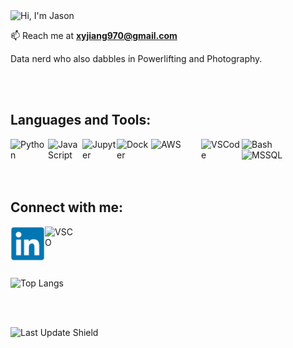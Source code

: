 <!--<h1 align="center">Hi 👋, I'm Jason</h1>-->

<img aligh="center" alt="Hi, I'm Jason" src="https://github.com/xyjiang970/xyjiang970/blob/main/assets/github_intro.gif">

📫 Reach me at **xyjiang970@gmail.com**

Data nerd who also dabbles in Powerlifting and Photography.

<br></br>

<h2 align="left">Languages and Tools:</h2>
<img align="left" alt="Python" width="60px" src="https://cdn.jsdelivr.net/gh/devicons/devicon/icons/python/python-original.svg">
<img align="left" alt="JavaScript" width="55px" src="https://cdn.jsdelivr.net/gh/devicons/devicon/icons/javascript/javascript-original.svg">
<img align="left" alt="Jupyter" width="55px" src="https://cdn.jsdelivr.net/gh/devicons/devicon/icons/jupyter/jupyter-original-wordmark.svg">
<img align="left" alt="Docker" width="55px" src="https://cdn.jsdelivr.net/gh/devicons/devicon/icons/docker/docker-original-wordmark.svg">
<img align="left" alt="AWS" width="80px" src="https://cdn.jsdelivr.net/gh/devicons/devicon/icons/amazonwebservices/amazonwebservices-original-wordmark.svg">
<img align="left" alt="VSCode" width="65px" src="https://cdn.jsdelivr.net/gh/devicons/devicon/icons/vscode/vscode-original-wordmark.svg">
<img align="left" alt="Bash" width="60px" src="https://cdn.jsdelivr.net/gh/devicons/devicon/icons/bash/bash-original.svg">
<img align="left" alt="MSSQL" width="75px" src="https://cdn.jsdelivr.net/gh/devicons/devicon/icons/microsoftsqlserver/microsoftsqlserver-plain-wordmark.svg">

<br></br>
<br></br>

<h2 align="left">Connect with me:</h2>
<a href="https://www.linkedin.com/in/xyjiang/">
<img align="left" alt="LinkedIn" width="55px" src="https://github.com/devicons/devicon/blob/master/icons/linkedin/linkedin-original.svg">
</a>
<a href="https://www.linkedin.com/in/xyjiang/">
<img align="left" alt="VSCO" width="55px" src="https://www.svgrepo.com/show/306943/vsco.svg">
</a>

<br></br>
<br></br>

![Top Langs](https://github-readme-stats.vercel.app/api/top-langs/?username=xyjiang970&show_icons=true&theme=tokyonight)

<br></br>

<img align="left" alt='Last Update Shield' src="https://img.shields.io/github/last-commit/xyjiang970/xyjiang970/main?label=Last%20updated&style=flat">
